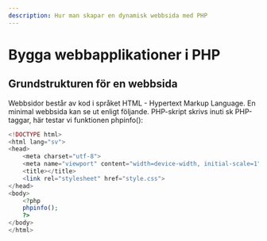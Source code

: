 ```yaml
---
description: Hur man skapar en dynamisk webbsida med PHP
---
```


# Bygga webbapplikationer i PHP

## **Grundstrukturen för en webbsida**

Webbsidor består av kod i språket HTML - Hypertext Markup Language. En minimal webbsida kan se ut enligt följande. PHP-skript skrivs inuti sk PHP-taggar, här testar vi funktionen phpinfo\(\):

```php
<!DOCTYPE html>
<html lang="sv">
<head>
    <meta charset="utf-8">
    <meta name="viewport" content="width=device-width, initial-scale=1">
    <title></title>
    <link rel="stylesheet" href="style.css">
</head>
<body>
    <?php
    phpinfo();
    ?>
</body>
</html>
```

